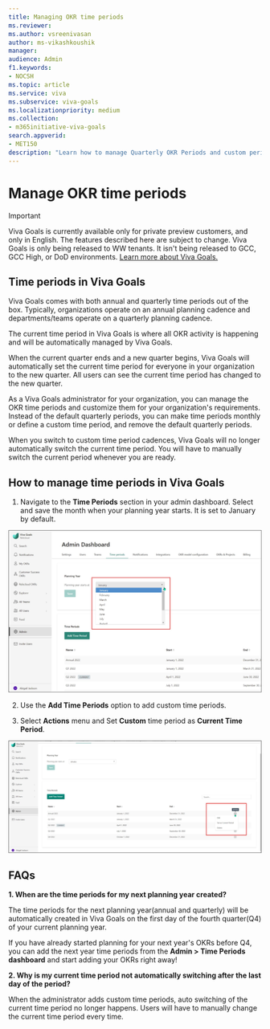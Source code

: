 ```yaml
---
title: Managing OKR time periods
ms.reviewer: 
ms.author: vsreenivasan
author: ms-vikashkoushik
manager: 
audience: Admin
f1.keywords:
- NOCSH
ms.topic: article
ms.service: viva
ms.subservice: viva-goals
ms.localizationpriority: medium
ms.collection:  
- m365initiative-viva-goals  
search.appverid:
- MET150
description: "Learn how to manage Quarterly OKR Periods and custom periods (monthly...)"
---
```


# Manage OKR time periods

> [!IMPORTANT]
> Viva Goals is currently available only for private preview customers, and only in English. The features described here are subject to change. Viva Goals is only being released to WW tenants. It isn't being released to GCC, GCC High, or DoD environments. [Learn more about Viva Goals.](https://go.microsoft.com/fwlink/?linkid=2189933)

## Time periods in Viva Goals

Viva Goals comes with both annual and quarterly time periods out of the box. Typically, organizations operate on an annual planning cadence and departments/teams operate on a quarterly planning cadence. 

The current time period in Viva Goals is where all OKR activity is happening and will be automatically managed by Viva Goals. 

When the current quarter ends and a new quarter begins, Viva Goals will automatically set the current time period for everyone in your organization to the new quarter. All users can see the current time period has changed to the new quarter.

As a Viva Goals administrator for your organization, you can manage the OKR time periods and customize them for your organization's requirements. Instead of the default quarterly periods, you can make time periods monthly or define a custom time period, and remove the default quarterly periods. 

When you switch to custom time period cadences, Viva Goals will no longer automatically switch the current time period. You will have to manually switch the current period whenever you are ready.

## How to manage time periods in Viva Goals

1. Navigate to the **Time Periods** section in your admin dashboard. Select and save the month when your planning year starts. It is set to January by default.  
 
![custom time periods image](../media/goals/2/25/a.jpg)
    
2. Use the **Add Time Periods** option to add custom time periods.

3. Select **Actions** menu and Set **Custom** time period as **Current Time Period**.

![action menu image showing where to set ](../media/goals/2/25/b.jpg)

## FAQs

**1. When are the time periods for my next planning year created?** 

The time periods for the next planning year(annual and quarterly) will be automatically created in Viva Goals on the first day of the fourth quarter(Q4) of your current planning year.

If you have already started planning for your next year's OKRs before Q4, you can add the next year time periods from the **Admin > Time Periods dashboard** and start adding your OKRs right away!

**2. Why is my current time period not automatically switching after the last day of the period?**

When the administrator adds custom time periods, auto switching of the current time period no longer happens. Users will have to manually change the current time period every time.

